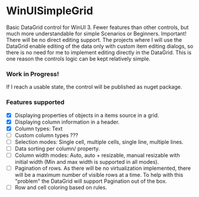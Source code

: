 # WinUISimpleGrid
Basic DataGrid control for WinUI 3. Fewer features than other controls, but much more understandable for simple Scenarios or Beginners.
Important! There will be no direct editing support. The projects where I will use the DataGrid enable editing of the data only with custom item editing dialogs, so there is no need for me to implement editing directly in the DataGrid. This is one reason the controls logic can be kept relatively simple.

### Work in Progress!

If I reach a usable state, the control will be published as nuget package.

### Features supported
- [x] Displaying properties of objects in a items source in a grid.
- [x] Displaying column information in a header.
- [x] Column types: Text
- [ ] Custom column types ???
- [ ] Selection modes: Single cell, multiple cells, single line, multiple lines.
- [ ] Data sorting per column/ property.
- [ ] Column width modes: Auto, auto + resizable, manual resizable with initial width (Min and max width is supported in all modes).
- [ ] Pagination of rows. As there will be no virtualization implemented, there will be a maximum number of visible rows at a time. To help with this "problem" the DataGrid will support Pagination out of the box.
- [ ] Row and cell coloring based on rules.

